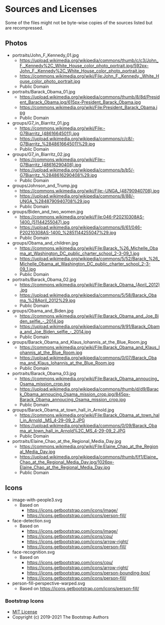 # Sources and Licenses

Some of the files might not be byte-wise copies of the sources listed but are recompressed.

## Photos

* portraits/John_F_Kennedy_01.jpg
  * <https://upload.wikimedia.org/wikipedia/commons/thumb/c/c3/John_F._Kennedy%2C_White_House_color_photo_portrait.jpg/592px-John_F._Kennedy%2C_White_House_color_photo_portrait.jpg>
  * <https://commons.wikimedia.org/wiki/File:John_F._Kennedy,_White_House_color_photo_portrait.jpg>
  * Public Domain
* portraits/Barack_Obama_01.jpg
  * <https://upload.wikimedia.org/wikipedia/commons/thumb/8/8d/President_Barack_Obama.jpg/615px-President_Barack_Obama.jpg>
  * <https://commons.wikimedia.org/wiki/File:President_Barack_Obama.jpg>
  * Public Domain
* groups/G7_in_Biarritz_01.jpg
  * <https://commons.wikimedia.org/wiki/File:-G7Biarritz_(48616645011).jpg>
  * <https://upload.wikimedia.org/wikipedia/commons/c/c8/-G7Biarritz_%2848616645011%29.jpg>
  * Public Domain
* groups/G7_in_Biarritz_02.jpg
  * <https://commons.wikimedia.org/wiki/File:-G7Biarritz_(48616290408).jpg>
  * <https://upload.wikimedia.org/wikipedia/commons/b/b5/-G7Biarritz_%2848616290408%29.jpg>
  * Public Domain
* groups/Johnson_and_Trump.jpg
  * <https://commons.wikimedia.org/wiki/File:-UNGA_(48790940708).jpg>
  * <https://upload.wikimedia.org/wikipedia/commons/8/88/-UNGA_%2848790940708%29.jpg>
  * Public Domain
* groups/Biden_and_two_women.jpg
  * <https://commons.wikimedia.org/wiki/File:046-P20210308AS-1400_(51144255047).jpg>
  * <https://upload.wikimedia.org/wikipedia/commons/6/61/046-P20210308AS-1400_%2851144255047%29.jpg>
  * Public Domain
* groups/Obama_and_children.jpg
  * <https://commons.wikimedia.org/wiki/File:Barack_%26_Michelle_Obama_at_Washington_DC_public_charter_school_2-3-09_1.jpg>
  * <https://upload.wikimedia.org/wikipedia/commons/5/52/Barack_%26_Michelle_Obama_at_Washington_DC_public_charter_school_2-3-09_1.jpg>
  * Public Domain
* portraits/Barack_Obama_02.jpg
  * <https://commons.wikimedia.org/wiki/File:Barack_Obama_(April_2012).jpg>
  * <https://upload.wikimedia.org/wikipedia/commons/5/58/Barack_Obama_%28April_2012%29.jpg>
  * Public Domain
* groups/Obama_and_Biden.jpg
  * <https://commons.wikimedia.org/wiki/File:Barack_Obama_and_Joe_Biden_selfie_-_2014.jpg>
  * <https://upload.wikimedia.org/wikipedia/commons/9/91/Barack_Obama_and_Joe_Biden_selfie_-_2014.jpg>
  * Public Domain
* groups/Barack_Obama_and_Klaus_Iohannis_at_the_Blue_Room.jpg
  * <https://commons.wikimedia.org/wiki/File:Barack_Obama_and_Klaus_Iohannis_at_the_Blue_Room.jpg>
  * <https://upload.wikimedia.org/wikipedia/commons/0/07/Barack_Obama_and_Klaus_Iohannis_at_the_Blue_Room.jpg>
  * Public Domain
* portraits/Barack_Obama_03.jpg
  * <https://commons.wikimedia.org/wiki/File:Barack_Obama_annoucing_Osama_mission_crop.jpg>
  * <https://upload.wikimedia.org/wikipedia/commons/thumb/d/d9/Barack_Obama_annoucing_Osama_mission_crop.jpg/845px-Barack_Obama_annoucing_Osama_mission_crop.jpg>
  * Public Domain
* groups/Barack_Obama_at_town_hall_in_Arnold.jpg
  * <https://commons.wikimedia.org/wiki/File:Barack_Obama_at_town_hall_in_Arnold,_MS_4-29-09_2.JPG>
  * <https://upload.wikimedia.org/wikipedia/commons/0/09/Barack_Obama_at_town_hall_in_Arnold%2C_MS_4-29-09_2.JPG>
  * Public Domain
* portraits/Elaine_Chao_at_the_Regional_Media_Day.jpg
  * <https://commons.wikimedia.org/wiki/File:Elaine_Chao_at_the_Regional_Media_Day.jpg>
  * <https://upload.wikimedia.org/wikipedia/commons/thumb/f/f1/Elaine_Chao_at_the_Regional_Media_Day.jpg/1026px-Elaine_Chao_at_the_Regional_Media_Day.jpg>
  * Public Domain

## Icons

* image-with-people3.svg
  * Based on
    * <https://icons.getbootstrap.com/icons/image/>
    * <https://icons.getbootstrap.com/icons/person-fill/>
* face-detection.svg
  * Based on
    * <https://icons.getbootstrap.com/icons/image/>
    * <https://icons.getbootstrap.com/icons/cpu/>
    * <https://icons.getbootstrap.com/icons/arrow-right/>
    * <https://icons.getbootstrap.com/icons/person-fill/>
* face-recognition.svg
  * Based on
    * <https://icons.getbootstrap.com/icons/cpu/>
    * <https://icons.getbootstrap.com/icons/arrow-right/>
    * <https://icons.getbootstrap.com/icons/person-bounding-box/>
    * <https://icons.getbootstrap.com/icons/person-fill/>
* person-fill-perspective-warped.svg
  * Based on <https://icons.getbootstrap.com/icons/person-fill/>

### Bootstrap Icons

* [MIT License](https://github.com/twbs/icons/blob/a7c0bc0c8222cbbdfcf5c30a21a7af50cbe77d35/LICENSE.md)
* Copyright (c) 2019-2021 The Bootstrap Authors
